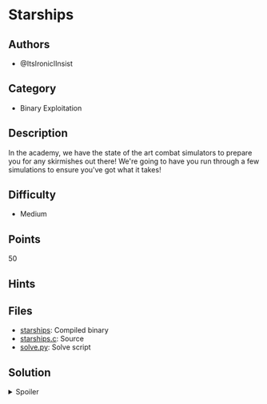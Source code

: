 # Starships

## Authors

- @ItsIronicIInsist


## Category
- Binary Exploitation

## Description

In the academy, we have the state of the art combat simulators to prepare you for any skirmishes out there!
We're going to have you run through a few simulations to ensure you've got what it takes!

## Difficulty

- Medium

## Points

50

## Hints


## Files
- [starships](./_ctfd/files/starships): Compiled binary
- [starships.c](./_ctfd/files/starships.c): Source
- [solve.py](./solve.py): Solve script


## Solution

<details>
<summary>Spoiler</summary>

### Idea

Enter in bogus values so that unitialized memory is leaked, why contains the time used for seeding the rand func.
Just enter that into srand in your own program and re-generate all the coords to fire at.

### Walkthrough

1. **Reading the code explains the code**
	- We are essentially playing battleships
	- When inspecting a binary challenge, always look for where you can interact / enter data / affect state.
	- The only place is when we are entering in coords to fire at (so bug must be related).
2. **Entering weird values**
	- What are weird values we can enter?
	- Negative values, or very big ones are good ideas, but the `valid_coords` function shuts down those ideas
	- What happens if we enter values that aren't numbers?
3. **Leaking memory**
	- If we enter something like `a b` we'll see some values still get printed for `x` and `y`, but they're weird
	- Essentially, because scanf didn't write to `x` and `y`, and because we dont initialize them, we are reading unitialized memory.
	- They'll be set to whatever the stack space they occupy was set to earlier. For `x`, this is the time value used for seeding random.
4. **Not so random**
	- We can take the time value then, and use it to seed random for us as well, and regenerate where all the ships will be located (see `solve.py`)
	- Then, we just guess those coords, and get the flag


### Flag

`BEGINNER{y0u'r3_a_n4tur4l_k1d!}`

</details>
